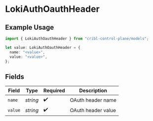 # LokiAuthOauthHeader

## Example Usage

```typescript
import { LokiAuthOauthHeader } from "cribl-control-plane/models";

let value: LokiAuthOauthHeader = {
  name: "<value>",
  value: "<value>",
};
```

## Fields

| Field              | Type               | Required           | Description        |
| ------------------ | ------------------ | ------------------ | ------------------ |
| `name`             | *string*           | :heavy_check_mark: | OAuth header name  |
| `value`            | *string*           | :heavy_check_mark: | OAuth header value |